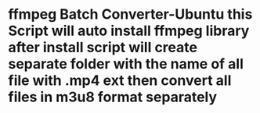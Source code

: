 # ffmpeg Batch Converter-Ubuntu this Script will auto install ffmpeg library after install script will create separate folder with the name of all file with .mp4 ext then convert all files in m3u8 format separately
